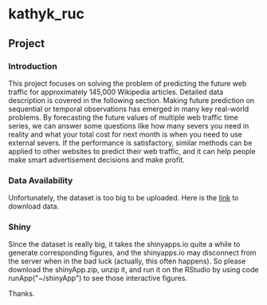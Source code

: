 # kathyk_ruc
## Project
### Introduction
This project focuses on solving the problem of predicting the future web traffic for approximately 145,000 Wikipedia articles. Detailed data description is covered in the following section. Making future prediction on sequential or temporal observations has emerged in many key real-world problems. By forecasting the future values of multiple web traffic time series, we can answer some questions like how many severs you need in reality and what your total cost for next month is when you need to use external severs. If the performance is satisfactory, similar methods can be applied to other websites to predict their web traffic, and it can help people make smart advertisement decisions and make profit.

### Data Availability
Unfortunately, the dataset is too big to be uploaded. Here is the [link](https://www.kaggle.com/c/web-traffic-time-series-forecasting/data) to download data. 

### Shiny
Since the dataset is really big, it takes the shinyapps.io quite a while to generate corresponding figures, and the shinyapps.io may disconnect from the server when in the bad luck (actually, this often happens). So please download the shinyApp.zip, unzip it, and run it on the RStudio by using code runApp("~/shinyApp") to see those interactive figures. 

Thanks.

